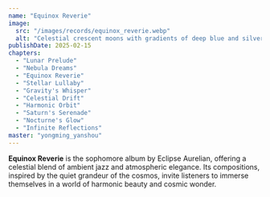 ```yaml
---
name: "Equinox Reverie"
image:
  src: "/images/records/equinox_reverie.webp"
  alt: "Celestial crescent moons with gradients of deep blue and silver, surrounded by starry textures, evoking elegance and contemplation."
publishDate: 2025-02-15
chapters:
  - "Lunar Prelude"
  - "Nebula Dreams"
  - "Equinox Reverie"
  - "Stellar Lullaby"
  - "Gravity's Whisper"
  - "Celestial Drift"
  - "Harmonic Orbit"
  - "Saturn's Serenade"
  - "Nocturne's Glow"
  - "Infinite Reflections"
master: "yongming_yanshou"
---
```


**Equinox Reverie** is the sophomore album by Eclipse Aurelian, offering a celestial blend of ambient jazz and atmospheric elegance. Its compositions, inspired by the quiet grandeur of the cosmos, invite listeners to immerse themselves in a world of harmonic beauty and cosmic wonder.
